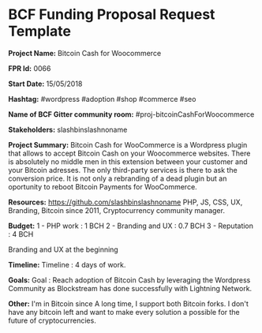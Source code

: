 
# BCF Funding Proposal Request Template

**Project Name:**
Bitcoin Cash for Woocommerce

**FPR Id:**
0066

**Start Date:**
15/05/2018

**Hashtag:**
#wordpress #adoption #shop #commerce #seo 

**Name of BCF Gitter community room:**
#proj-bitcoinCashForWoocommerce

**Stakeholders:**
slashbinslashnoname

**Project Summary:**
Bitcoin Cash for WooCommerce is a Wordpress plugin that allows to accept Bitcoin Cash on your Woocommerce websites. There is absolutely no middle men in this extension between your customer and your Bitcoin adresses. The only third-party services is there to ask the conversion price. It is not only a rebranding of a dead plugin but an oportunity to reboot Bitcoin Payments for WooCommerce.

**Resources:**
https://github.com/slashbinslashnoname
PHP, JS, CSS, UX, Branding, Bitcoin since 2011,  Cryptocurrency community manager.

**Budget:**
1 - PHP work : 1 BCH
2 - Branding and UX : 0.7 BCH
3 - Reputation : 4 BCH

Branding and UX at the beginning

**Timeline:**
Timeline : 4 days of work.

**Goals:**
Goal : Reach adoption of Bitcoin Cash by leveraging the Wordpress Community as Blockstream has done successfully with Lightning Network.

**Other:**
I&#39;m in Bitcoin since A long time, I support both Bitcoin forks. I don&#39;t have any bitcoin left and want to make every solution a possible for the future of cryptocurrencies. 
 
